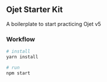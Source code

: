 ## Ojet Starter Kit

A boilerplate to start practicing Ojet v5

### Workflow
```bash
# install
yarn install

# run
npm start
```
